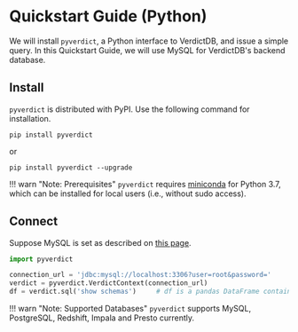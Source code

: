 # Quickstart Guide (Python)

We will install `pyverdict`, a Python interface to VerdictDB, and issue a simple query.
In this Quickstart Guide, we will use MySQL for VerdictDB's backend database.


## Install

`pyverdict` is distributed with PyPI. Use the following command for installation.

```
pip install pyverdict
```
or
```
pip install pyverdict --upgrade
```

!!! warn "Note: Prerequisites"
    `pyverdict` requires [miniconda](https://conda.io/docs/user-guide/install/index.html) for Python 3.7,
    which can be installed for local users (i.e., without sudo access).


## Connect

Suppose MySQL is set as described on [this page](/tutorial/setup/mysql/).

```python
import pyverdict

connection_url = 'jdbc:mysql://localhost:3306?user=root&password='
verdict = pyverdict.VerdictContext(connection_url)
df = verdict.sql('show schemas')     # df is a pandas DataFrame containing schema names
```

!!! warn "Note: Supported Databases"
    `pyverdict` supports MySQL, PostgreSQL, Redshift, Impala and Presto currently.
